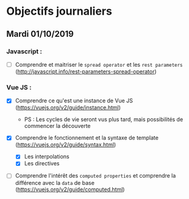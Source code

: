 # Objectifs journaliers

## Mardi 01/10/2019

### Javascript :

  * [ ] Comprendre et maitriser le `spread operator` et les `rest parameters`
    (http://javascript.info/rest-parameters-spread-operator)

### Vue JS : 

  * [x] Comprendre ce qu'est une instance de Vue JS (https://vuejs.org/v2/guide/instance.html)
    * PS : Les cycles de vie seront vus plus tard, mais possibilités de commencer la découverte

  * [x] Comprendre le fonctionnement et la syntaxe de template (https://vuejs.org/v2/guide/syntax.html)
    * [x] Les interpolations
    * [x] Les directives

  * [ ] Comprendre l'intérêt des `computed properties` et comprendre la
      différence avec la `data` de base
      (https://vuejs.org/v2/guide/computed.html)

